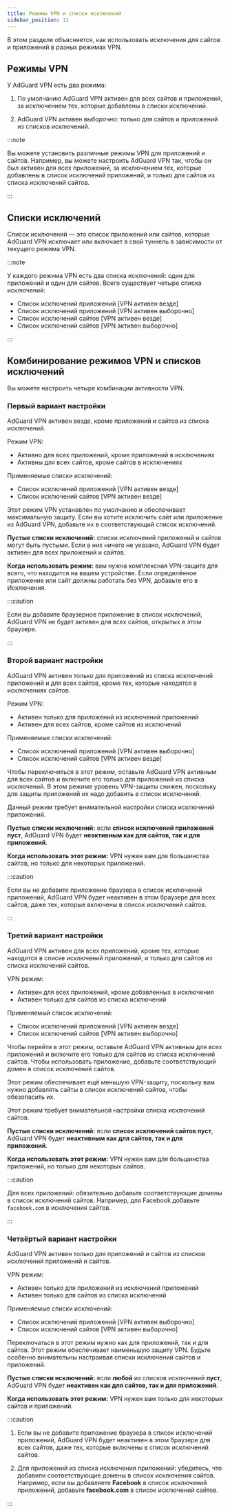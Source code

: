 ```yaml
---
title: Режимы VPN и списки исключений
sidebar_position: 11
---
```


В этом разделе объясняется, как использовать исключения для сайтов и приложений в разных режимах VPN.

## Режимы VPN

У AdGuard VPN есть два режима:

1. По умолчанию AdGuard VPN активен для всех сайтов и приложений, за исключением тех, которые добавлены в списки исключений.

2. AdGuard VPN активен _выборочно_: только для сайтов и приложений из списков исключений.

:::note

Вы можете установить различные режимы VPN для приложений и сайтов. Например, вы можете настроить AdGuard VPN так, чтобы он был активен для всех приложений, за исключением тех, которые добавлены в список исключений приложений, и только для сайтов из списка исключений сайтов.

:::

## Списки исключений

Список исключений — это список приложений или сайтов, которые AdGuard VPN исключает или включает в свой туннель в зависимости от текущего режима VPN.

:::note

У каждого режима VPN есть два списка исключений: один для приложений и один для сайтов. Всего существует четыре списка исключений:

- Список исключений приложений [VPN активен везде]
- Список исключений приложений [VPN активен выборочно]
- Список исключений сайтов [VPN активен везде]
- Список исключений сайтов [VPN активен выборочно]

:::

## Комбинирование режимов VPN и списков исключений

Вы можете настроить четыре комбинации активности VPN.

### Первый вариант настройки

AdGuard VPN активен везде, кроме приложений и сайтов из списка исключений.

Режим VPN:

- Активно для всех приложений, кроме приложений в исключениях
- Активны для всех сайтов, кроме сайтов в исключениях

Применяемые списки исключений:

- Список исключений приложений [VPN активен везде]
- Список исключений сайтов [VPN активен везде]

Этот режим VPN установлен по умолчанию и обеспечивает максимальную защиту. Если вы хотите исключить сайт или приложение из AdGuard VPN, добавьте их в соответствующий список исключений.

**Пустые списки исключений:** списки исключений приложений и сайтов могут быть пустыми. Если в них ничего не указано, AdGuard VPN будет активен для всех приложений и сайтов.

**Когда использовать режим:** вам нужна комплексная VPN-защита для всего, что находится на вашем устройстве. Если определённое приложение или сайт должны работать без VPN, добавьте его в Исключения.

:::caution

Если вы добавите браузерное приложение в список исключений, AdGuard VPN не будет активен для всех сайтов, открытых в этом браузере.

:::

### Второй вариант настройки

AdGuard VPN активен только для приложений из списка исключений приложений и для всех сайтов, кроме тех, которые находятся в исключениях сайтов.

Режим VPN:

- Активен только для приложений из исключений приложений
- Активен для всех сайтов, кроме сайтов из исключений

Применяемые списки исключений:

- Список исключений приложений [VPN активен выборочно]
- Список исключений сайтов [VPN активен везде]

Чтобы переключиться в этот режим, оставьте AdGuard VPN активным для всех сайтов и включите его только для приложений из списка исключений. В этом режиме уровень VPN-защиты снижен, поскольку для защиты приложений их надо добавить в список исключений.

Данный режим требует внимательной настройки списка исключений приложений.

**Пустые списки исключений:** если **список исключений приложений пуст**, AdGuard VPN будет **неактивным как для сайтов, так и для приложений**.

**Когда использовать этот режим:** VPN нужен вам для большинства сайтов, но только для некоторых приложений.

:::caution

Если вы не добавите приложение браузера в список исключений приложений, AdGuard VPN будет неактивен в этом браузере для всех сайтов, даже тех, которые включены в список исключений сайтов.

:::

### Третий вариант настройки

AdGuard VPN активен для всех приложений, кроме тех, которые находятся в списке исключений приложений, и только для сайтов из списка исключений сайтов.

VPN режим:

- Активен для всех приложений, кроме добавленных в исключения
- Активен только для сайтов из списка исключений

Применяемый список исключений:

- Список исключений приложений [VPN активен везде]
- Список исключений сайтов [VPN активен выборочно]

Чтобы перейти в этот режим, оставьте AdGuard VPN активным для всех приложений и включите его только для сайтов из списка исключений сайтов. Чтобы использовать приложение, добавьте соответствующий домен в список исключений сайтов.

Этот режим обеспечивает ещё меньшую VPN-защиту, поскольку вам нужно добавлять сайты в список исключений сайтов, чтобы обезопасить их.

Этот режим требует внимательной настройки списка исключений сайтов.

**Пустые списки исключений:** если **список исключений сайтов пуст**, AdGuard VPN будет **неактивным как для сайтов, так и для приложений**.

**Когда использовать этот режим:** VPN нужен вам для большинства приложений, но только для некоторых сайтов.

:::caution

Для всех приложений: обязательно добавьте соответствующие домены в список исключений сайтов. Например, для Facebook добавьте `facebook.com` в исключения сайтов.

:::

### Четвёртый вариант настройки

AdGuard VPN активен только для приложений и сайтов из списков исключений приложений и сайтов.

VPN режим:

- Активен только для приложений из исключений приложений
- Активен только для сайтов из списка исключений

Применяемые списки исключений:

- Список исключений приложений [VPN активен выборочно]
- Список исключений сайтов [VPN активен выборочно]

Переключаться в этот режим нужно как для приложений, так и для сайтов. Этот режим обеспечивает наименьшую защиту VPN. Будьте особенно внимательны настраивая списки исключений сайтов и приложений.

**Пустые списки исключений:** если **любой** из списков исключений **пуст**, AdGuard VPN будет **неактивен как для сайтов, так и для приложений**.

**Когда использовать этот режим:** VPN нужен вам только для некоторых сайтов и приложений.

:::caution

1. Если вы не добавите приложение браузера в список исключений приложений, AdGuard VPN будет неактивен в этом браузере для всех сайтов, даже тех, которые включены в список исключений сайтов.

2. Для приложений из списка исключения приложений: убедитесь, что добавили соответствующие домены в список исключения сайтов. Например, если вы добавляете **Facebook** в список исключений приложений, добавьте **facebook.com** в список исключений сайтов.

:::
